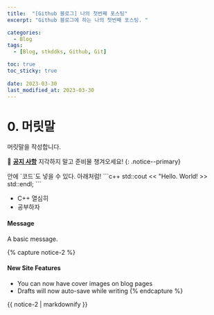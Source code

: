 ```yaml
---
title:  "[Github 블로그] 나의 첫번째 포스팅"
excerpt: "Github 블로그에 하는 나의 첫번째 포스팅. "

categories:
  - Blog
tags:
  - [Blog, stkddks, Github, Git]

toc: true
toc_sticky: true
 
date: 2023-03-30
last_modified_at: 2023-03-30
---
```


# 0. 머릿말
머릿말을 작성합니다.

🌝 **<u>공지 사항</u>** 지각하지 말고 준비물 챙겨오세요!
{: .notice--primary} 

<div class="notice--primary" markdown="1">
안에 `코드`도 넣을 수 있다. 아래처럼!
    ```c++
std::cout << "Hello. World! >> std::endl;
    ``` 

- C++ 열심히
- 공부하자
</div>

<div class="notice">
  <h4>Message</h4>
  <p>A basic message.</p>
</div>

{% capture notice-2 %}  <!--notice-2 라는 변수에 다음 텍스트 문단을 문자열로 저장한다.-->  
#### New Site Features

* You can now have cover images on blog pages
* Drafts will now auto-save while writing
{% endcapture %}  <!--캡처 끝! 여기까지의 텍스트를 변수에 저장-->

<div class="notice">
  {{ notice-2 | markdownify }} <!--div 태그 사이에 notice-2 객체를 출력하되 markdownify 한다. 즉 마크다운 화-->
</div>